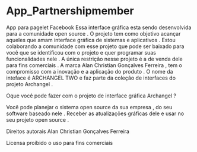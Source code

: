 # App_Partnershipmember
App para pagelet Facebook 
Essa interface gráfica esta sendo desenvolvida para a comunidade open source . 
O projeto tem como objetivo acançar aqueles que amam interface gráfica de sistemas e aplicativos .
Estou colaborando a comunidade com esse projeto que pode ser baixado para você que se identificou com o projeto e quer programar suas funcionalidades nele . A única restrição nesse projeto é a de venda dele para fins comerciais . 
A marca Alan Christian Gonçalves Ferreira , tem o compromisso com a inovação e a aplicação do produto . 
O nome da inteface é ARCHANGEL TWO e faz parte da coleção de interfaces do projeto Archangel .

Oque você pode fazer com o projeto de interface gráfica Archangel ?

Você pode planejar o sistema open source da sua empresa , do seu software baseado nele . 
Receber as atualizações gráficas dele e usar no seu projeto open source .


Direitos autorais Alan Christian Gonçalves Ferreira 

Licensa proibido o uso para fins comerciais 
